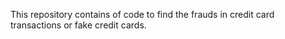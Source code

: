 This repository contains of code to find the frauds in credit card transactions or fake credit cards.
